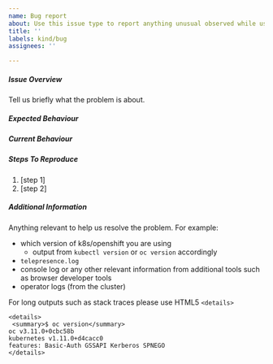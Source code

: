 ```yaml
---
name: Bug report
about: Use this issue type to report anything unusual observed while using istio-workspace.
title: ''
labels: kind/bug
assignees: ''

---
```


<!--
Thanks for your interest in istio-workspace and apologies for making your experience not yet as awesome as we strive for.  

Please follow the template provided below to report a bug you have encountered and we will make sure to improve it.

YOU CAN DELETE THIS TEXT BEFORE SUBMITTING THE ISSUE
-->

##### Issue Overview

Tell us briefly what the problem is about.

##### Expected Behaviour

##### Current Behaviour

##### Steps To Reproduce

1. [step 1]
2. [step 2]

##### Additional Information

Anything relevant to help us resolve the problem. For example:

  * which version of k8s/openshift you are using
    * output from `kubectl version` or `oc version` accordingly
  * `telepresence.log`
  * console log or any other relevant information from additional tools such as browser developer tools
  * operator logs (from the cluster)

For long outputs such as stack traces please use HTML5 `<details>`

```
<details>
 <summary>$ oc version</summary>
oc v3.11.0+0cbc58b
kubernetes v1.11.0+d4cacc0
features: Basic-Auth GSSAPI Kerberos SPNEGO
</details>
```
